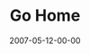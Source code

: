 ---
layout: message
category: message
series: "Go Home"
title: "Go Home"
date: 2007-05-12-00-00
message_id: 19
sc-permalink-url: "http://soundcloud.com/crdschurch/go-home"
audio: "http://s3.amazonaws.com/crossroads-media/messages/audio/Go_Home_01_GO_Home_05-13-07_Allii_Patterson.mp3"
audio-duration: "39:17"
tag: 
 - flv
 - p-and-g
 - marriage
 - procter-and-gamble
 - dating
 - patterson
 - alli
 - work
 - wives
 - mothers-day
 - mothers
 - mother
explicit: false
---
